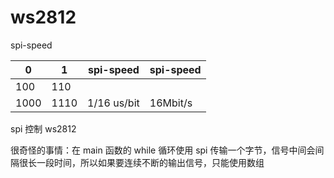 # ws2812

spi-speed

| 0    | 1    | spi-speed   | spi-speed |
| ---- | ---- | ----------- | --------- |
| 100  | 110  |             |           |
| 1000 | 1110 | 1/16 us/bit | 16Mbit/s  |

spi 控制 ws2812

很奇怪的事情：在 main 函数的 while 循环使用 spi 传输一个字节，信号中间会间隔很长一段时间，所以如果要连续不断的输出信号，只能使用数组
